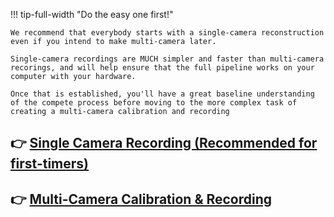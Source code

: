 

!!! tip-full-width "Do the easy one first!"

    We recommend that everybody starts with a single-camera reconstruction even if you intend to make multi-camera later.
    
    Single-camera recordings are MUCH simpler and faster than multi-camera recorings, and will help ensure that the full pipeline works on your computer with your hardware. 

    Once that is established, you'll have a great baseline understanding of the compete process before moving to the more complex task of creating a multi-camera calibration and recording

## :point_right: [Single Camera Recording (Recommended for first-timers)](/getting_started/single_camera_recording/)


## :point_right: [Multi-Camera Calibration & Recording](/getting_started/multi_camera_calibration/)
  
